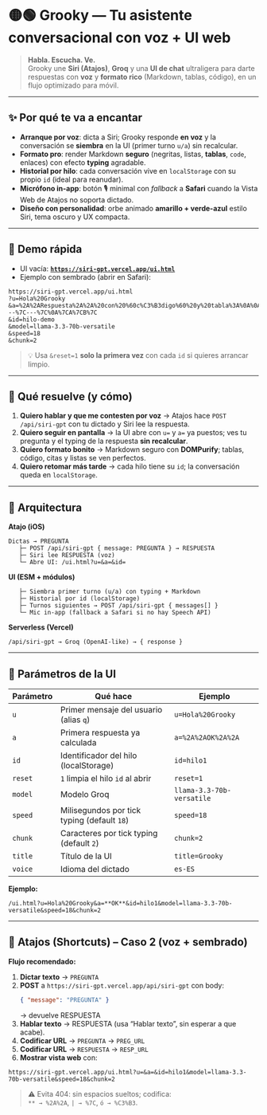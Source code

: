 # 🟡🟢 Grooky — Tu asistente conversacional con voz + UI web  

> **Habla. Escucha. Ve.**  
> Grooky une **Siri (Atajos)**, **Groq** y una **UI de chat** ultraligera para darte respuestas con **voz** y **formato rico** (Markdown, tablas, código), en un flujo optimizado para móvil.

---

## ✨ Por qué te va a encantar  

- **Arranque por voz**: dicta a Siri; Grooky responde **en voz** y la conversación se **siembra** en la UI (primer turno `u/a`) sin recalcular.  
- **Formato pro**: render Markdown **seguro** (negritas, listas, **tablas**, `code`, enlaces) con efecto **typing** agradable.  
- **Historial por hilo**: cada conversación vive en `localStorage` con su propio `id` (ideal para reanudar).  
- **Micrófono in-app**: botón 🎙️ minimal con *fallback* a **Safari** cuando la Vista Web de Atajos no soporta dictado.  
- **Diseño con personalidad**: orbe animado **amarillo + verde-azul** estilo Siri, tema oscuro y UX compacta.  

---

## 🧪 Demo rápida  

- UI vacía: **[`https://siri-gpt.vercel.app/ui.html`](https://siri-gpt.vercel.app/ui.html)**  
- Ejemplo con sembrado (abrir en Safari):  

```
https://siri-gpt.vercel.app/ui.html
?u=Hola%20Grooky
&a=%2A%2ARespuesta%2A%2A%20con%20%60c%C3%B3digo%60%20y%20tabla%3A%0A%0A%7CCol1%7CCol2%7C%0A%7C---%7C---%7C%0A%7CA%7CB%7C
&id=hilo-demo
&model=llama-3.3-70b-versatile
&speed=18
&chunk=2
```

> 💡 Usa `&reset=1` **solo la primera vez** con cada `id` si quieres arrancar limpio.  

---

## 🚀 Qué resuelve (y cómo)  

1. **Quiero hablar y que me contesten por voz** → Atajos hace `POST /api/siri-gpt` con tu dictado y Siri lee la respuesta.  
2. **Quiero seguir en pantalla** → la UI abre con `u=` y `a=` ya puestos; ves tu pregunta y el typing de la respuesta **sin recalcular**.  
3. **Quiero formato bonito** → Markdown seguro con **DOMPurify**; tablas, código, citas y listas se ven perfectos.  
4. **Quiero retomar más tarde** → cada hilo tiene su `id`; la conversación queda en `localStorage`.  

---

## 🧩 Arquitectura  

**Atajo (iOS)**  
```
Dictas → PREGUNTA
   ├─ POST /api/siri-gpt { message: PREGUNTA } → RESPUESTA
   ├─ Siri lee RESPUESTA (voz)
   └─ Abre UI: /ui.html?u=&a=&id=
```

**UI (ESM + módulos)**  
```
   ├─ Siembra primer turno (u/a) con typing + Markdown
   ├─ Historial por id (localStorage)
   ├─ Turnos siguientes → POST /api/siri-gpt { messages[] }
   └─ Mic in-app (fallback a Safari si no hay Speech API)
```

**Serverless (Vercel)**  
```
/api/siri-gpt → Groq (OpenAI-like) → { response }
```

---

## 🧭 Parámetros de la UI  

| Parámetro | Qué hace | Ejemplo |
|-----------|----------|---------|
| `u`       | Primer mensaje del usuario (alias `q`) | `u=Hola%20Grooky` |
| `a`       | Primera respuesta ya calculada | `a=%2A%2AOK%2A%2A` |
| `id`      | Identificador del hilo (localStorage) | `id=hilo1` |
| `reset`   | `1` limpia el hilo `id` al abrir | `reset=1` |
| `model`   | Modelo Groq | `llama-3.3-70b-versatile` |
| `speed`   | Milisegundos por tick typing (default `18`) | `speed=18` |
| `chunk`   | Caracteres por tick typing (default `2`) | `chunk=2` |
| `title`   | Título de la UI | `title=Grooky` |
| `voice`   | Idioma del dictado | `es-ES` |

**Ejemplo:**  
```
/ui.html?u=Hola%20Grooky&a=**OK**&id=hilo1&model=llama-3.3-70b-versatile&speed=18&chunk=2
```

---

## 🎤 Atajos (Shortcuts) – Caso 2 (voz + sembrado)  

**Flujo recomendado:**  

1. **Dictar texto** → `PREGUNTA`  
2. **POST** a `https://siri-gpt.vercel.app/api/siri-gpt` con body:  
   ```json
   { "message": "PREGUNTA" }
   ```
   → devuelve RESPUESTA  
3. **Hablar texto** → RESPUESTA (usa “Hablar texto”, sin esperar a que acabe).  
4. **Codificar URL** → `PREGUNTA` → `PREG_URL`  
5. **Codificar URL** → `RESPUESTA` → `RESP_URL`  
6. **Mostrar vista web** con:  

```
https://siri-gpt.vercel.app/ui.html?u=&a=&id=hilo1&model=llama-3.3-70b-versatile&speed=18&chunk=2
```

> ⚠️ Evita 404: sin espacios sueltos; codifica:  
> `** → %2A%2A`, `| → %7C`, `ó → %C3%B3`.  
